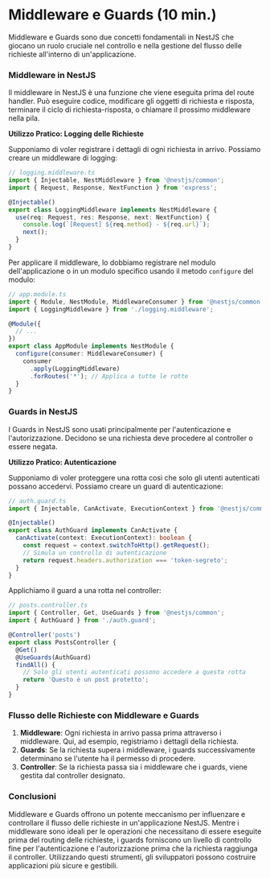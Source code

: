 # Middleware e Guards (10 min.)

Middleware e Guards sono due concetti fondamentali in NestJS che giocano un ruolo cruciale nel controllo e nella gestione del flusso delle richieste all'interno di un'applicazione.

### Middleware in NestJS

Il middleware in NestJS è una funzione che viene eseguita prima del route handler. Può eseguire codice, modificare gli oggetti di richiesta e risposta, terminare il ciclo di richiesta-risposta, o chiamare il prossimo middleware nella pila.

**Utilizzo Pratico: Logging delle Richieste**

Supponiamo di voler registrare i dettagli di ogni richiesta in arrivo. Possiamo creare un middleware di logging:

```typescript
// logging.middleware.ts
import { Injectable, NestMiddleware } from '@nestjs/common';
import { Request, Response, NextFunction } from 'express';

@Injectable()
export class LoggingMiddleware implements NestMiddleware {
  use(req: Request, res: Response, next: NextFunction) {
    console.log(`[Request] ${req.method} - ${req.url}`);
    next();
  }
}
```

Per applicare il middleware, lo dobbiamo registrare nel modulo dell'applicazione o in un modulo specifico usando il metodo `configure` del modulo:

```typescript
// app.module.ts
import { Module, NestModule, MiddlewareConsumer } from '@nestjs/common';
import { LoggingMiddleware } from './logging.middleware';

@Module({
  // ...
})
export class AppModule implements NestModule {
  configure(consumer: MiddlewareConsumer) {
    consumer
      .apply(LoggingMiddleware)
      .forRoutes('*'); // Applica a tutte le rotte
  }
}
```

### Guards in NestJS

I Guards in NestJS sono usati principalmente per l'autenticazione e l'autorizzazione. Decidono se una richiesta deve procedere al controller o essere negata.

**Utilizzo Pratico: Autenticazione**

Supponiamo di voler proteggere una rotta così che solo gli utenti autenticati possano accedervi. Possiamo creare un guard di autenticazione:

```typescript
// auth.guard.ts
import { Injectable, CanActivate, ExecutionContext } from '@nestjs/common';

@Injectable()
export class AuthGuard implements CanActivate {
  canActivate(context: ExecutionContext): boolean {
    const request = context.switchToHttp().getRequest();
    // Simula un controllo di autenticazione
    return request.headers.authorization === 'token-segreto';
  }
}
```

Applichiamo il guard a una rotta nel controller:

```typescript
// posts.controller.ts
import { Controller, Get, UseGuards } from '@nestjs/common';
import { AuthGuard } from './auth.guard';

@Controller('posts')
export class PostsController {
  @Get()
  @UseGuards(AuthGuard)
  findAll() {
    // Solo gli utenti autenticati possono accedere a questa rotta
    return 'Questo è un post protetto';
  }
}
```

### Flusso delle Richieste con Middleware e Guards

1. **Middleware**: Ogni richiesta in arrivo passa prima attraverso i middleware. Qui, ad esempio, registriamo i dettagli della richiesta.
2. **Guards**: Se la richiesta supera i middleware, i guards successivamente determinano se l'utente ha il permesso di procedere.
3. **Controller**: Se la richiesta passa sia i middleware che i guards, viene gestita dal controller designato.

### Conclusioni

Middleware e Guards offrono un potente meccanismo per influenzare e controllare il flusso delle richieste in un'applicazione NestJS. Mentre i middleware sono ideali per le operazioni che necessitano di essere eseguite prima del routing delle richieste, i guards forniscono un livello di controllo fine per l'autenticazione e l'autorizzazione prima che la richiesta raggiunga il controller. Utilizzando questi strumenti, gli sviluppatori possono costruire applicazioni più sicure e gestibili.